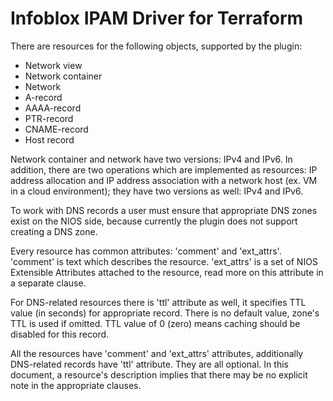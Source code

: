 # Infoblox IPAM Driver for Terraform

There are resources for the following objects, supported by the plugin:

-   Network view
-   Network container
-   Network
-   A-record
-   AAAA-record
-   PTR-record
-   CNAME-record
-   Host record

Network container and network have two versions: IPv4 and IPv6. In
addition, there are two operations which are implemented as resources:
IP address allocation and IP address association with a network host
(ex. VM in a cloud environment); they have two versions as well: IPv4
and IPv6.

To work with DNS records a user must ensure that appropriate DNS zones
exist on the NIOS side, because currently the plugin does not support
creating a DNS zone.

Every resource has common attributes: 'comment' and 'ext\_attrs'.
'comment' is text which describes the resource. 'ext\_attrs' is a set of
NIOS Extensible Attributes attached to the resource, read more on this
attribute in a separate clause.

For DNS-related resources there is 'ttl' attribute as well, it specifies
TTL value (in seconds) for appropriate record. There is no default
value, zone's TTL is used if omitted. TTL value of 0 (zero) means
caching should be disabled for this record.

All the resources have 'comment' and 'ext\_attrs' attributes,
additionally DNS-related records have 'ttl' attribute. They are all
optional. In this document, a resource's description implies that there
may be no explicit note in the appropriate clauses.
